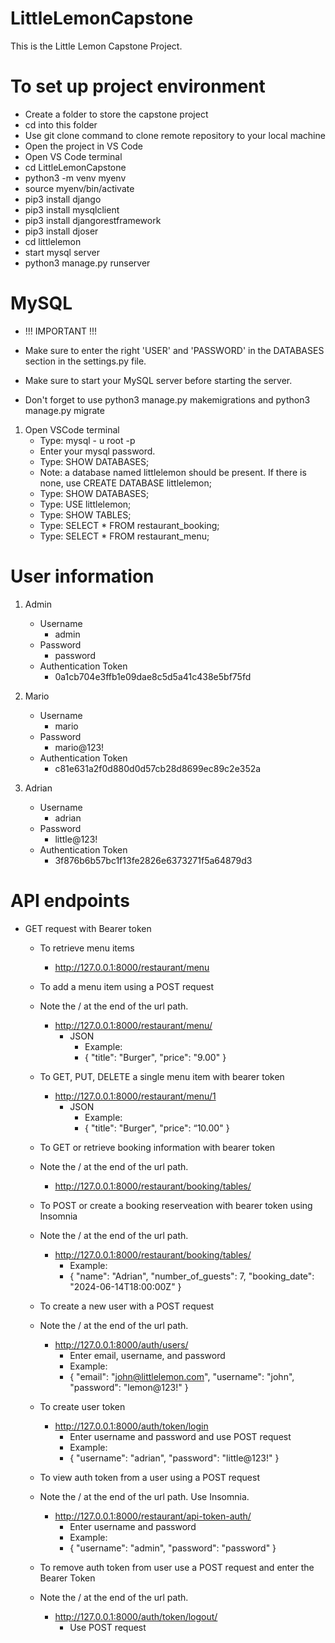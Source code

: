 # LittleLemonCapstone

This is the Little Lemon Capstone Project.

# To set up project environment

* Create a folder to store the capstone project
* cd into this folder
* Use git clone command to clone remote repository to your local machine
* Open the project in VS Code
* Open VS Code terminal
* cd LittleLemonCapstone
* python3 -m venv myenv
* source myenv/bin/activate
* pip3 install django
* pip3 install mysqlclient
* pip3 install djangorestframework
* pip3 install djoser
* cd littlelemon
* start mysql server
* python3 manage.py runserver

# MySQL

* !!! IMPORTANT !!!

* Make sure to enter the right 'USER' and 'PASSWORD' in the DATABASES section in the settings.py file.

* Make sure to start your MySQL server before starting the server.

* Don't forget to use python3 manage.py makemigrations and python3 manage.py migrate

1. Open VSCode terminal
    * Type: mysql - u root -p
    * Enter your mysql password.
    * Type: SHOW DATABASES;
    * Note: a database named littlelemon should be present.  If there is none, use CREATE DATABASE littlelemon;
    * Type: SHOW DATABASES;
    * Type: USE littlelemon;
    * Type: SHOW TABLES;
    * Type: SELECT * FROM restaurant_booking;
    * Type: SELECT * FROM restaurant_menu;

# User information

1. Admin
   * Username
     + admin
   * Password
     + password
   * Authentication Token
     + 0a1cb704e3ffb1e09dae8c5d5a41c438e5bf75fd

2. Mario
   * Username
     + mario
   * Password
     + mario@123!
   * Authentication Token
     + c81e631a2f0d880d0d57cb28d8699ec89c2e352a

2. Adrian
   * Username
     + adrian
   * Password
     + little@123!
   * Authentication Token
     + 3f876b6b57bc1f13fe2826e6373271f5a64879d3

# API endpoints

* GET request with Bearer token 
    + To retrieve menu items
        * http://127.0.0.1:8000/restaurant/menu

    + To add a menu item using a POST request
    + Note the / at the end of the url path.
        * http://127.0.0.1:8000/restaurant/menu/
            + JSON
                + Example:
                * {
	                "title": "Burger",
	                "price": "9.00"
                }

    + To GET, PUT, DELETE a single menu item with bearer token
        * http://127.0.0.1:8000/restaurant/menu/1
            + JSON
                + Example:
                * {
	                "title": "Burger",
	                "price": “10.00"
                    }

    + To GET or retrieve booking information with bearer token
    + Note the / at the end of the url path.

        * http://127.0.0.1:8000/restaurant/booking/tables/

    + To POST or create a booking reserveation with bearer token using Insomnia
    + Note the / at the end of the url path.

        * http://127.0.0.1:8000/restaurant/booking/tables/
            + Example:
            + {
		        "name": "Adrian",
		        "number_of_guests": 7,
		        "booking_date": "2024-06-14T18:00:00Z"
                }

    + To create a new user with a POST request
    + Note the / at the end of the url path.

        * http://127.0.0.1:8000/auth/users/
            + Enter email, username, and password
            + Example:
            + {
                "email": "john@littlelemon.com",
                "username": "john",
                "password": "lemon@123!"
                }

    + To create user token
        * http://127.0.0.1:8000/auth/token/login
            + Enter username and password and use POST request
            + Example:
            + {
	            "username": "adrian",
	            "password": "little@123!"
                }

    + To view auth token from a user using a POST request
    + Note the / at the end of the url path. Use Insomnia.

        * http://127.0.0.1:8000/restaurant/api-token-auth/
            + Enter username and password
            + Example: 
            + {
	            "username": "admin",
	            "password": "password"
                }

    + To remove auth token from user use a POST request and enter the Bearer Token
    + Note the / at the end of the url path.

        * http://127.0.0.1:8000/auth/token/logout/
            + Use POST request